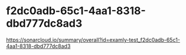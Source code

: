 # f2dc0adb-65c1-4aa1-8318-dbd777dc8ad3
https://sonarcloud.io/summary/overall?id=examly-test_f2dc0adb-65c1-4aa1-8318-dbd777dc8ad3
